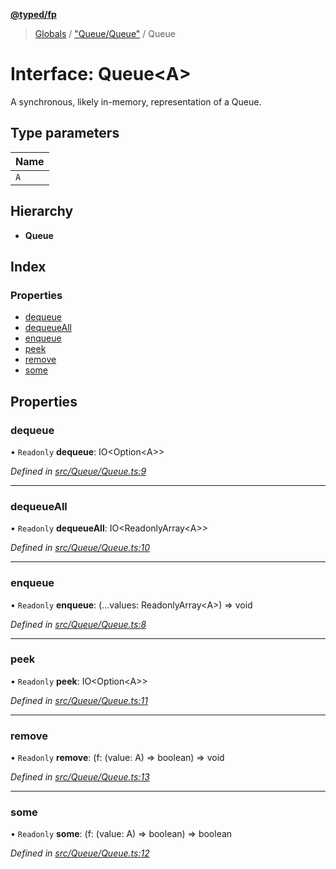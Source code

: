 **[@typed/fp](../README.md)**

> [Globals](../globals.md) / ["Queue/Queue"](../modules/_queue_queue_.md) / Queue

# Interface: Queue\<A>

A synchronous, likely in-memory, representation of a Queue.

## Type parameters

Name |
------ |
`A` |

## Hierarchy

* **Queue**

## Index

### Properties

* [dequeue](_queue_queue_.queue.md#dequeue)
* [dequeueAll](_queue_queue_.queue.md#dequeueall)
* [enqueue](_queue_queue_.queue.md#enqueue)
* [peek](_queue_queue_.queue.md#peek)
* [remove](_queue_queue_.queue.md#remove)
* [some](_queue_queue_.queue.md#some)

## Properties

### dequeue

• `Readonly` **dequeue**: IO\<Option\<A>>

*Defined in [src/Queue/Queue.ts:9](https://github.com/TylorS/typed-fp/blob/8639976/src/Queue/Queue.ts#L9)*

___

### dequeueAll

• `Readonly` **dequeueAll**: IO\<ReadonlyArray\<A>>

*Defined in [src/Queue/Queue.ts:10](https://github.com/TylorS/typed-fp/blob/8639976/src/Queue/Queue.ts#L10)*

___

### enqueue

• `Readonly` **enqueue**: (...values: ReadonlyArray\<A>) => void

*Defined in [src/Queue/Queue.ts:8](https://github.com/TylorS/typed-fp/blob/8639976/src/Queue/Queue.ts#L8)*

___

### peek

• `Readonly` **peek**: IO\<Option\<A>>

*Defined in [src/Queue/Queue.ts:11](https://github.com/TylorS/typed-fp/blob/8639976/src/Queue/Queue.ts#L11)*

___

### remove

• `Readonly` **remove**: (f: (value: A) => boolean) => void

*Defined in [src/Queue/Queue.ts:13](https://github.com/TylorS/typed-fp/blob/8639976/src/Queue/Queue.ts#L13)*

___

### some

• `Readonly` **some**: (f: (value: A) => boolean) => boolean

*Defined in [src/Queue/Queue.ts:12](https://github.com/TylorS/typed-fp/blob/8639976/src/Queue/Queue.ts#L12)*
